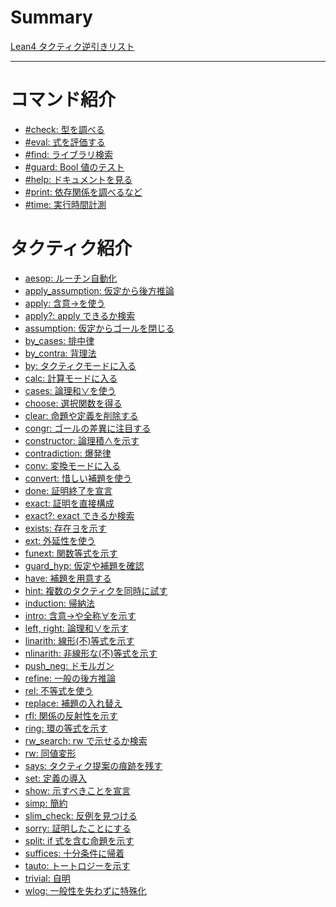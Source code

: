 # Summary

[Lean4 タクティク逆引きリスト](./README.md)

---

# コマンド紹介

- [#check: 型を調べる](./check.md)
- [#eval: 式を評価する]()
- [#find: ライブラリ検索]()
- [#guard: Bool 値のテスト]()
- [#help: ドキュメントを見る]()
- [#print: 依存関係を調べるなど]()
- [#time: 実行時間計測]()

# タクティク紹介

- [aesop: ルーチン自動化](./aesop.md)
- [apply_assumption: 仮定から後方推論](./apply_assumption.md)
- [apply: 含意→を使う](./apply.md)
- [apply?: apply できるか検索](./apply_question.md)
- [assumption: 仮定からゴールを閉じる](./assumption.md)
- [by_cases: 排中律](./by_cases.md)
- [by_contra: 背理法](./by_contra.md)
- [by: タクティクモードに入る](./by.md)
- [calc: 計算モードに入る](./calc.md)
- [cases: 論理和∨を使う](./cases.md)
- [choose: 選択関数を得る](./choose.md)
- [clear: 命題や定義を削除する](./clear.md)
- [congr: ゴールの差異に注目する](./congr.md)
- [constructor: 論理積∧を示す](./constructor.md)
- [contradiction: 爆発律](./contradiction.md)
- [conv: 変換モードに入る](./conv.md)
- [convert: 惜しい補題を使う](./convert.md)
- [done: 証明終了を宣言](./done.md)
- [exact: 証明を直接構成](./exact.md)
- [exact?: exact できるか検索](./exact_question.md)
- [exists: 存在∃を示す](./exists.md)
- [ext: 外延性を使う](./ext.md)
- [funext: 関数等式を示す](./funext.md)
- [guard_hyp: 仮定や補題を確認](./guard_hyp.md)
- [have: 補題を用意する](./have.md)
- [hint: 複数のタクティクを同時に試す](./hint.md)
- [induction: 帰納法](./induction.md)
- [intro: 含意→や全称∀を示す](./intro.md)
- [left, right: 論理和∨を示す](./left_right.md)
- [linarith: 線形(不)等式を示す](./linarith.md)
- [nlinarith: 非線形な(不)等式を示す](./nlinarith.md)
- [push_neg: ドモルガン](./push_neg.md)
- [refine: 一般の後方推論](./refine.md)
- [rel: 不等式を使う](./rel.md)
- [replace: 補題の入れ替え](./replace.md)
- [rfl: 関係の反射性を示す](./rfl.md)
- [ring: 環の等式を示す](./ring.md)
- [rw_search: rw で示せるか検索](./rw_search.md)
- [rw: 同値変形](./rw.md)
- [says: タクティク提案の痕跡を残す](./says.md)
- [set: 定義の導入](./set.md)
- [show: 示すべきことを宣言](./show.md)
- [simp: 簡約](./simp.md)
- [slim_check: 反例を見つける](./slim_check.md)
- [sorry: 証明したことにする](./sorry.md)
- [split: if 式を含む命題を示す](./split.md)
- [suffices: 十分条件に帰着](./suffices.md)
- [tauto: トートロジーを示す](./tauto.md)
- [trivial: 自明](./trivial.md)
- [wlog: 一般性を失わずに特殊化](./wlog.md)